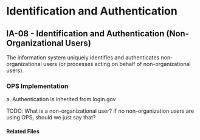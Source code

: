 # Identification and Authentication
## IA-08 - Identification and Authentication (Non-Organizational Users)

The information system uniquely identifies and authenticates non-organizational users (or processes acting on behalf of non-organizational users).

### OPS Implementation

a. Authentication is inherited from login.gov

TODO: What is a non-organizational user?  If no non-organization users are using OPS, should we just say that?

#### Related Files
